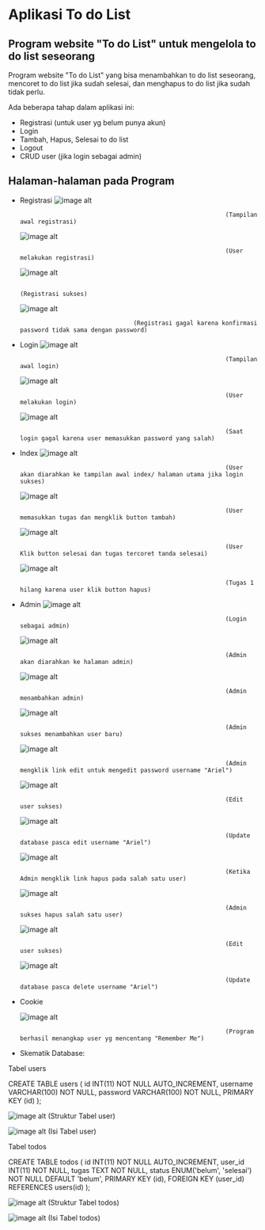 # Aplikasi To do List
## Program website "To do List" untuk mengelola to do list seseorang


Program website "To do List" yang bisa menambahkan to do list seseorang, mencoret to do list jika sudah selesai, dan menghapus to do list jika sudah tidak perlu.

Ada beberapa tahap dalam aplikasi ini:

- Registrasi (untuk user yg belum punya akun)
- Login
- Tambah, Hapus, Selesai to do list
- Logout
- CRUD user (jika login sebagai admin)

## Halaman-halaman pada Program

- Registrasi
  ![image alt](https://github.com/Irgivensa12/Tugas5_235314022/blob/f4b2f75d6c0e2a9223a2738464ce960e8607b850/Screenshot/Registrasi%20Kosongan.png)
  
                                                                (Tampilan awal registrasi)
  
  ![image alt](https://github.com/Irgivensa12/Tugas5_235314022/blob/f4b2f75d6c0e2a9223a2738464ce960e8607b850/Screenshot/Registrasi%20w%20User.png)
  
                                                                (User melakukan registrasi)
  
  ![image alt](https://github.com/Irgivensa12/Tugas5_235314022/blob/f4b2f75d6c0e2a9223a2738464ce960e8607b850/Screenshot/Registrasi%20Sukses.png)
  
                                                                (Registrasi sukses)
  
  ![image alt](https://github.com/Irgivensa12/Tugas5_235314022/blob/0aadf98825d534d37fa0a6acd42dd0889685ce66/Screenshot/Register%20Gagal.png)
  

                                      (Registrasi gagal karena konfirmasi password tidak sama dengan password)
  
- Login
   ![image alt](https://github.com/Irgivensa12/Tugas5_235314022/blob/0aadf98825d534d37fa0a6acd42dd0889685ce66/Screenshot/Login%20Kosongan.png)
  
                                                                (Tampilan awal login)
  
  ![image alt](https://github.com/Irgivensa12/Tugas5_235314022/blob/0aadf98825d534d37fa0a6acd42dd0889685ce66/Screenshot/Login%20w%20User.png)
  
                                                                (User melakukan login)
  
  ![image alt](https://github.com/Irgivensa12/Tugas5_235314022/blob/0aadf98825d534d37fa0a6acd42dd0889685ce66/Screenshot/Gagal%20Login.png)
  
                                                                (Saat login gagal karena user memasukkan password yang salah)
                                               
- Index
  ![image alt](https://github.com/Irgivensa12/Tugas5_235314022/blob/0aadf98825d534d37fa0a6acd42dd0889685ce66/Screenshot/Index%20User%20non%20Admin.png)
  
                                                                (User akan diarahkan ke tampilan awal index/ halaman utama jika login sukses)
  
  ![image alt](https://github.com/Irgivensa12/Tugas5_235314022/blob/0aadf98825d534d37fa0a6acd42dd0889685ce66/Screenshot/Index%20Tambah%20Tugas.png)
  
                                                                (User memasukkan tugas dan mengklik button tambah)
  
  ![image alt](https://github.com/Irgivensa12/Tugas5_235314022/blob/0aadf98825d534d37fa0a6acd42dd0889685ce66/Screenshot/Index%20Selesai%20Tugas.png)
  
                                                                (User Klik button selesai dan tugas tercoret tanda selesai)
  
  ![image alt](https://github.com/Irgivensa12/Tugas5_235314022/blob/0aadf98825d534d37fa0a6acd42dd0889685ce66/Screenshot/Index%20Hapus%20Tugas.png)
  
                                                                (Tugas 1 hilang karena user klik button hapus)
  
- Admin
  ![image alt](https://github.com/Irgivensa12/Tugas5_235314022/blob/26b22b79929b99a73b713e9a7e6aba7e9e569da2/Screenshot/Login%20Admin.png)
  
                                                                (Login sebagai admin)
  
  ![image alt](https://github.com/Irgivensa12/Tugas5_235314022/blob/26b22b79929b99a73b713e9a7e6aba7e9e569da2/Screenshot/Halaman%20Admin.png)
  
                                                                (Admin akan diarahkan ke halaman admin)
  
  ![image alt](https://github.com/Irgivensa12/Tugas5_235314022/blob/26b22b79929b99a73b713e9a7e6aba7e9e569da2/Screenshot/Tambah%20User%20Admin.png)
  
                                                                (Admin menambahkan admin)
  
  ![image alt](https://github.com/Irgivensa12/Tugas5_235314022/blob/26b22b79929b99a73b713e9a7e6aba7e9e569da2/Screenshot/Sukses%20Tambah%20Admin.png)
  
                                                                (Admin sukses menambahkan user baru)

  ![image alt](https://github.com/Irgivensa12/Tugas5_235314022/blob/26b22b79929b99a73b713e9a7e6aba7e9e569da2/Screenshot/Edit%20User%20Admin.png)
  
                                                                (Admin mengklik link edit untuk mengedit password username "Ariel")
  
  ![image alt](https://github.com/Irgivensa12/Tugas5_235314022/blob/26b22b79929b99a73b713e9a7e6aba7e9e569da2/Screenshot/Edit%20Sukses%20Admin.png)
  
                                                                (Edit user sukses)
  
  ![image alt](https://github.com/Irgivensa12/Tugas5_235314022/blob/26b22b79929b99a73b713e9a7e6aba7e9e569da2/Screenshot/Update%20Database%20Admin.png)
  
                                                                (Update database pasca edit username "Ariel")
  
  ![image alt](https://github.com/Irgivensa12/Tugas5_235314022/blob/26b22b79929b99a73b713e9a7e6aba7e9e569da2/Screenshot/Konfir%20Hapus%20Admin.png)
  
                                                                (Ketika Admin mengklik link hapus pada salah satu user)

  ![image alt](https://github.com/Irgivensa12/Tugas5_235314022/blob/26b22b79929b99a73b713e9a7e6aba7e9e569da2/Screenshot/Sukses%20Hapus%20Admin.png)
  
                                                                (Admin sukses hapus salah satu user)
  
  ![image alt](https://github.com/Irgivensa12/Tugas5_235314022/blob/26b22b79929b99a73b713e9a7e6aba7e9e569da2/Screenshot/Edit%20Sukses%20Admin.png)
  
                                                                (Edit user sukses)
  
  ![image alt](https://github.com/Irgivensa12/Tugas5_235314022/blob/26b22b79929b99a73b713e9a7e6aba7e9e569da2/Screenshot/Halaman%20Admin.png)
  
                                                                (Update database pasca delete username "Ariel")
  
- Cookie

  ![image alt](https://github.com/Irgivensa12/Tugas5_235314022/blob/26b22b79929b99a73b713e9a7e6aba7e9e569da2/Screenshot/Cookie%20Sukses.png)
  
                                                                (Program berhasil menangkap user yg mencentang "Remember Me")
  
- Skematik Database:
  
Tabel users

CREATE TABLE users (
    id INT(11) NOT NULL AUTO_INCREMENT,
    username VARCHAR(100) NOT NULL,
    password VARCHAR(100) NOT NULL,
    PRIMARY KEY (id)
);

 ![image alt](https://github.com/Irgivensa12/Tugas5_235314022/blob/e1b35a9a8013d31dba219213d3b163342f2b4c48/Screenshot/Struktur%20tabel%20user.png)
                                                                (Struktur Tabel user)


 ![image alt](https://github.com/Irgivensa12/Tugas5_235314022/blob/e1b35a9a8013d31dba219213d3b163342f2b4c48/Screenshot/Isi%20Tabel%20User.png)
                                                                (Isi Tabel user)

Tabel todos

CREATE TABLE todos (
    id INT(11) NOT NULL AUTO_INCREMENT,
    user_id INT(11) NOT NULL,
    tugas TEXT NOT NULL,
    status ENUM('belum', 'selesai') NOT NULL DEFAULT 'belum',
    PRIMARY KEY (id),
    FOREIGN KEY (user_id) REFERENCES users(id)
);

 ![image alt](https://github.com/Irgivensa12/Tugas5_235314022/blob/e1b35a9a8013d31dba219213d3b163342f2b4c48/Screenshot/Struktur%20tabel%20todo.png)
                                                                (Struktur Tabel todos)


 ![image alt](https://github.com/Irgivensa12/Tugas5_235314022/blob/e1b35a9a8013d31dba219213d3b163342f2b4c48/Screenshot/Isi%20Tabel%20todo.png)
                                                                (Isi Tabel todos)

